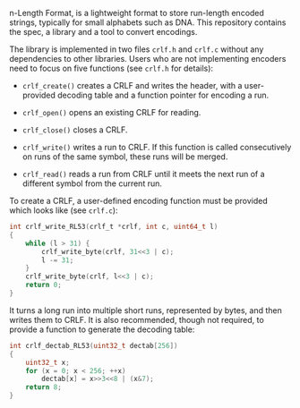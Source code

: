 n-Length Format, is a lightweight format to store run-length
encoded strings, typically for small alphabets such as DNA. This repository
contains the spec, a library and a tool to convert encodings.

The library is implemented in two files `crlf.h` and `crlf.c` without any
dependencies to other libraries. Users who are not implementing encoders
need to focus on five functions (see `crlf.h` for details):

* `crlf_create()` creates a CRLF and writes the header, with a user-provided
  decoding table and a function pointer for encoding a run.

* `crlf_open()` opens an existing CRLF for reading.

* `crlf_close()` closes a CRLF.

* `crlf_write()` writes a run to CRLF. If this function is called consecutively
  on runs of the same symbol, these   runs will be merged.

* `crlf_read()` reads a run from CRLF until it meets the next run of a different
  symbol from the current run.

To create a CRLF, a user-defined encoding function must be provided which looks
like (see `crlf.c`):
```C
int crlf_write_RL53(crlf_t *crlf, int c, uint64_t l)
{
	while (l > 31) {
		crlf_write_byte(crlf, 31<<3 | c);
		l -= 31;
	}
	crlf_write_byte(crlf, l<<3 | c);
	return 0;
}
```
It turns a long run into multiple short runs, represented by bytes, and then
writes them to CRLF. It is also recommended, though not required, to provide
a function to generate the decoding table:
```C
int crlf_dectab_RL53(uint32_t dectab[256])
{
	uint32_t x;
	for (x = 0; x < 256; ++x)
		dectab[x] = x>>3<<8 | (x&7);
	return 8;
}

```
